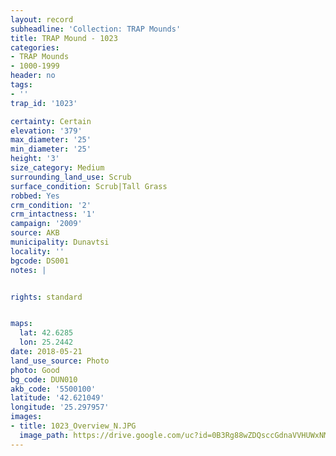```yaml
---
layout: record
subheadline: 'Collection: TRAP Mounds'
title: TRAP Mound - 1023
categories:
- TRAP Mounds
- 1000-1999
header: no
tags:
- ''
trap_id: '1023'

certainty: Certain
elevation: '379'
max_diameter: '25'
min_diameter: '25'
height: '3'
size_category: Medium
surrounding_land_use: Scrub
surface_condition: Scrub|Tall Grass
robbed: Yes
crm_condition: '2'
crm_intactness: '1'
campaign: '2009'
source: AKB
municipality: Dunavtsi
locality: ''
bgcode: DS001
notes: |


rights: standard


maps:
  lat: 42.6285
  lon: 25.2442
date: 2018-05-21
land_use_source: Photo
photo: Good
bg_code: DUN010
akb_code: '5500100'
latitude: '42.621049'
longitude: '25.297957'
images:
- title: 1023_Overview_N.JPG
  image_path: https://drive.google.com/uc?id=0B3Rg88wZDQsccGdnaVVHUWxNMm8
---
```


